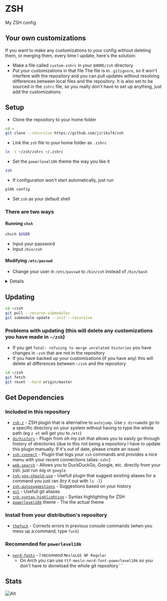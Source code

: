 # ZSH
My ZSH config

## Your own customizations

If you want to make any customizations to your config without deleting them,
or merging them, every time I update, here's the solution:
  - Make a file called `custom-zshrc` in your `$HOME/zsh` directory
  - Put your customizations in that file
The file is in `.gitignore`, so it won't interfere with the repository and you
can pull updates without resolving differences between local files and the repository.
It is also set to be sourced in the `zshrc` file, so you really don't have to
set up anything, just add the customizations.

## Setup

- Clone the repository to your home folder

```bash
cd ~
git clone --recursive https://github.com/jiriks74/zsh
```

- Link the `zsh` file to your home folder as `.zshrc`

```bash
ln -s ~/zsh/zshrc ~/.zshrc
```

- Set the `powerlevel10k` theme the way you like it

```bash
zsh
```

- If configuration won't start automatically, just run

```bash
p10k config
```

- Set `zsh` as your default shell

### There are two ways

#### Running `chsh`

```bash
chsch $USER
```

- Input your password
- Input `/bin/zsh`

#### Modifying `/etc/passwd`

- Change your user in `/etc/passwd` to `/bin/zsh` instead of `/bin/bash`

<details>

- Find line containing your username
- Change the end of the line

From: ...`:/bin/bash`

To:   ...`:/bin/zsh`
</details>

## Updating

```bash
cd ~/zsh
git pull --recurse-submodules
git submodule update --init --recursive
```

### Problems with updating (this will delete any customizations you have made in `~/zsh`)

- If you get `fatal: refusing to merge unrelated histories` you have changes in
`~zsh` that are not in the repository
- If you have backed up your customizations (if you have any) this will delete
all differences between `~/zsh` and the repository

```bash
cd ~/zsh
git fetch
git reset --hard origin/master
```

## Get Dependencies

### Included in this repository

- [`zsh-z`](https://github.com/agkozak/zsh-z) - ZSH plugin that is alternative to
`autojump`. Use `z dirname`to go to a specific directory on your system without
having to type the whole path (eg `z et` will get you to `/etc`)
- [`dirhistory`](https://github.com/ohmyzsh/ohmyzsh/tree/master/plugins/dirhistory) -
Plugin from oh my zsh that allows you to easily go through history of directories
(due to this not being a repository I have to update this plugin manually.
If it's out of date, please create an issue)
- [`ssh-connect`](https://github.com/gko/ssh-connect) - Plugin that logs your
`ssh` commands and provides a nice menu with your recent connections (alias: `sshc`)
- [`web-search`](https://github.com/sineto/web-search) - Allows you to DuckDuckGo,
Google, etc. directly from your zsh. just run `ddg` or `google`
- [`zsh-you-should-use`](https://github.com/MichaelAquilina/zsh-you-should-use) -
Usefull plugin that suggest existing aliases for a command you just ran
(try it out with `ls -l`)
- [`zsh-autosuggestions`](https://github.com/zsh-users/zsh-autosuggestions) -
Suggestions based on your history
- [`git`](https://github.com/davidde/git) - Usefull git aliases
- [`zsh-syntax-highlighting`](https://github.com/zsh-users/zsh-syntax-highlighting) -
Syntax highlighting for ZSH
- [`powerlevel10k`](https://github.com/romkatv/powerlevel10k) theme -
The the actual theme

### Install from your distribution's repository

- [`thefuck`](https://github.com/nvbn/thefuck) - Corrects errors in previous
console commands (when you mess up a command, type `fuck`)

### Recomended for `powerlevel10k`

- [`nerd-fonts`](https://github.com/ryanoasis/nerd-fonts "nerd-fonts github page") -
I recomend `MesloLGS NF Regular`
  - On Arch you can use `ttf-meslo-nerd-font-powerlevel10k` so you don't have to
  donwload the whole git repository¨¨

## Stats

![Alt](https://repobeats.axiom.co/api/embed/0af45810ad05b4ddd92d30b2d1fa5a63be0d5bc0.svg "Repobeats analytics image")
